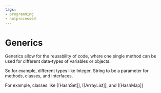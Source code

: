 ```yaml
---
tags:
- programming
- notprocessed
---
```

# Generics

Generics allow for the reusability of code, where one single method can be used for different data-types of variables or objects.

So for example, different types like Integer, String to be a parameter for methods, classes, and interfaces.

For example, classes like [[HashSet]], [[ArrayList]], and [[HashMap]]